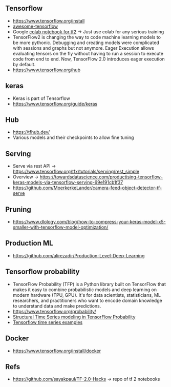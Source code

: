 ## Tensorflow
* https://www.tensorflow.org/install
* [awesome-tensorflow](https://github.com/jtoy/awesome-tensorflow)
* Google [colab notebook for tf2](https://colab.research.google.com/github/zaidalyafeai/Notebooks/blob/master/TF_2_0.ipynb) -> Just use colab for any serious training
* TensorFlow2 is changing the way to code machine learning models to be more pythonic. Debugging and creating models were complicated with sessions and graphs but not anymore. Eager Execution allows evaluating tensors on the fly without having to run a session to execute code from end to end. Now, TensorFlow 2.0 introduces eager execution by default.
* https://www.tensorflow.org/hub

## keras
* Keras is part of Tensorflow
* https://www.tensorflow.org/guide/keras

## Hub
* https://tfhub.dev/
* Various models and their checkpoints to allow fine tuning

## Serving
* Serve via rest API -> https://www.tensorflow.org/tfx/tutorials/serving/rest_simple
* Overview -> https://towardsdatascience.com/productising-tensorflow-keras-models-via-tensorflow-serving-69e191cb1f37
* https://github.com/MoerkerkeLander/camera-feed-object-detector-tf-serve

## Pruning
* https://www.dlology.com/blog/how-to-compress-your-keras-model-x5-smaller-with-tensorflow-model-optimization/

## Production ML
* https://github.com/alirezadir/Production-Level-Deep-Learning

## Tensorflow probability
* TensorFlow Probability (TFP) is a Python library built on TensorFlow that makes it easy to combine probabilistic models and deep learning on modern hardware (TPU, GPU). It's for data scientists, statisticians, ML researchers, and practitioners who want to encode domain knowledge to understand data and make predictions.
* https://www.tensorflow.org/probability/
* [Structural Time Series modeling in TensorFlow Probability](https://medium.com/tensorflow/structural-time-series-modeling-in-tensorflow-probability-344edac24083)
* [Tensorflow time series examples](https://github.com/tgjeon/TensorFlow-Tutorials-for-Time-Series)

## Docker
* https://www.tensorflow.org/install/docker

## Refs
* https://github.com/sayakpaul/TF-2.0-Hacks -> repo of tf 2 notebooks